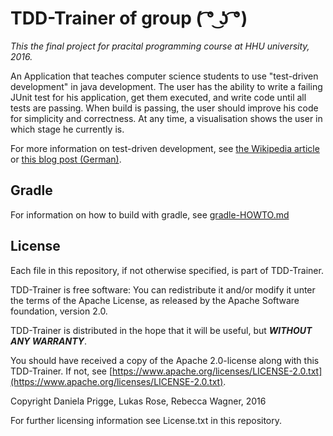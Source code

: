 # TDD-Trainer of group ( ͡° ͜ʖ ͡°)
*This the final project for pracital programming course at HHU university, 2016.*

An Application that teaches computer science students to use "test-driven development" in java development. The user has the ability to write a failing JUnit test for his application, get them executed, and write code until all tests are passing. When build is passing, the user should improve his code for simplicity and correctness. At any time, a visualisation shows the user in which stage he currently is.

For more information on test-driven development, see [the Wikipedia article](https://en.wikipedia.org/wiki/Test-driven_development]) or [this blog post (German)](http://www.frankwestphal.de/TestgetriebeneEntwicklung.html).

## Gradle
For information on how to build with gradle, see [gradle-HOWTO.md](gradle-HOWTO.md)

## License
Each file in this repository, if not otherwise specified, is part of TDD-Trainer.

TDD-Trainer is free software: You can redistribute it and/or modify it unter the terms of the Apache License, as released by the Apache Software foundation, version 2.0.

TDD-Trainer is distributed in the hope that it will be useful, but **_WITHOUT ANY WARRANTY_**.

You should have received a copy of the Apache 2.0-license along with this TDD-Trainer. If not, see [https://www.apache.org/licenses/LICENSE-2.0.txt](https://www.apache.org/licenses/LICENSE-2.0.txt).

Copyright Daniela Prigge, Lukas Rose, Rebecca Wagner, 2016

For further licensing information see License.txt in this repository.
